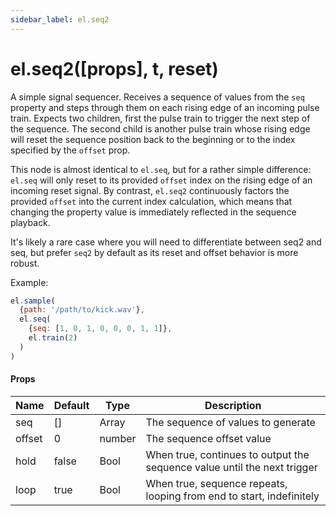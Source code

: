 ```yaml
---
sidebar_label: el.seq2
---
```


# el.seq2([props], t, reset)

A simple signal sequencer. Receives a sequence of values from the `seq` property
and steps through them on each rising edge of an incoming pulse train. Expects two children, first
the pulse train to trigger the next step of the sequence. The second child is another pulse train whose rising
edge will reset the sequence position back to the beginning or to the index specified by the `offset` prop.

This node is almost identical to `el.seq`, but for a rather simple difference: `el.seq`
will only reset to its provided `offset` index on the rising edge of an incoming reset signal.
By contrast, `el.seq2` continuously factors the provided `offset` into the current index calculation,
which means that changing the property value is immediately reflected in the sequence playback.

It's likely a rare case where you will need to differentiate between seq2 and seq, but prefer `seq2`
by default as its reset and offset behavior is more robust.

Example:
```js
el.sample(
  {path: '/path/to/kick.wav'},
  el.seq(
    {seq: [1, 0, 1, 0, 0, 0, 1, 1]},
    el.train(2)
  )
)
```

#### Props

| Name     | Default  | Type   | Description                                                              |
| -------- | -------- | -------|------------------------------------------------------------------------- |
| seq      | []       | Array  | The sequence of values to generate                                       |
| offset   | 0        | number | The sequence offset value                                                |
| hold     | false    | Bool   | When true, continues to output the sequence value until the next trigger |
| loop     | true     | Bool   | When true, sequence repeats, looping from end to start, indefinitely     |


